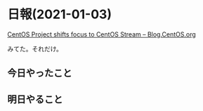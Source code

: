# 日報(2021-01-03)

[CentOS Project shifts focus to CentOS Stream &#8211; Blog.CentOS.org](https://blog.centos.org/2020/12/future-is-centos-stream/)

みてた。それだけ。

## 今日やったこと

## 明日やること
